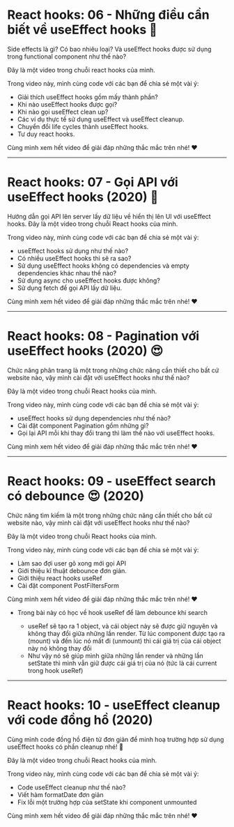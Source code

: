 # React hooks: 06 - Những điều cần biết về useEffect hooks 🎉

Side effects là gì? Có bao nhiêu loại? Và useEffect hooks được sử dụng trong functional component như thế nào?

Đây là một video trong chuỗi react hooks của mình.

Trong video này, mình cùng code với các bạn để chia sẻ một vài ý:

- Giải thích useEffect hooks gồm mấy thành phần?
- Khi nào useEffect hooks được gọi?
- Khi nào gọi useEffect clean up?
- Các ví dụ thực tế sử dụng useEffect và useEffect cleanup.
- Chuyển đổi life cycles thành useEffect hooks.
- Tư duy react hooks.

Cùng mình xem hết video để giải đáp những thắc mắc trên nhé! ❤️

---

# React hooks: 07 - Gọi API với useEffect hooks (2020) 🎉

Hướng dẫn gọi API lên server lấy dữ liệu về hiển thị lên UI với useEffect hooks. Đây là một video trong chuỗi React hooks của mình.

Trong video này, mình cùng code với các bạn để chia sẻ một vài ý:

- useEffect hooks sử dụng như thế nào?
- Có nhiều useEffect hooks thì sẽ ra sao?
- Sử dụng useEffect hooks không có dependencies và empty dependencies khác nhau thế nào?
- Sử dụng async cho useEffect hooks được không?
- Sử dụng fetch để gọi API lấy dữ liệu.

Cùng mình xem hết video để giải đáp những thắc mắc trên nhé! ❤️

---

# React hooks: 08 - Pagination với useEffect hooks (2020) 😍

Chức năng phân trang là một trong những chức năng cần thiết cho bất cứ website nào, vậy mình cài đặt với useEffect hooks như thế nào?

Đây là một video trong chuỗi React hooks của mình.

Trong video này, mình cùng code với các bạn để chia sẻ một vài ý:

- useEffect hooks sử dụng dependencies như thế nào?
- Cài đặt component Pagination gồm những gì?
- Gọi lại API mỗi khi thay đổi trang thì làm thế nào với useEffect hooks.

Cùng mình xem hết video để giải đáp những thắc mắc trên nhé! ❤️

---

# React hooks: 09 - useEffect search có debounce 😍 (2020)

Chức năng tìm kiếm là một trong những chức năng cần thiết cho bất cứ website nào, vậy mình cài đặt với useEffect hooks như thế nào?

Đây là một video trong chuỗi React hooks của mình.

Trong video này, mình cùng code với các bạn để chia sẻ một vài ý:

- Làm sao đợi user gõ xong mới gọi API
- Giới thiệu kĩ thuật debounce đơn giản.
- Giới thiệu react hooks useRef
- Cài đặt component PostFiltersForm

Cùng mình xem hết video để giải đáp những thắc mắc trên nhé! ❤️

- Trong bài này có học về hook useRef để làm debounce khi search

  - useRef sẽ tạo ra 1 object, và cái object này sẽ được giữ nguyên và không thay đổi giữa những lần render. Từ lúc component được tạo ra (mount) và đến lúc nó mất đi (unmount) thì cái giá trị của cái object này nó không thay đổi
  - Như vậy nó sẽ giúp mình giữa những lần render và những lần setState thì mình vẫn giữ được cái giá trị của nó (tức là cái current trong hook useRef)

---

# React hooks: 10 - useEffect cleanup với code đồng hồ (2020)

Cùng mình code đồng hồ điện tử đơn giản để minh hoạ trường hợp sử dụng useEffect hooks có phần cleanup nhé! 🙂

Đây là một video trong chuỗi React hooks của mình.

Trong video này, mình cùng code với các bạn để chia sẻ một vài ý:

- Code useEffect cleanup như thế nào?
- Viết hàm formatDate đơn giản
- Fix lỗi một trường hợp của setState khi component unmounted

Cùng mình xem hết video để giải đáp những thắc mắc trên nhé! ❤️
